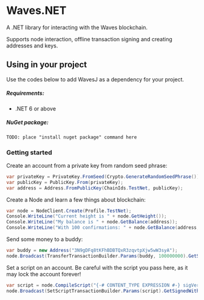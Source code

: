 # Waves.NET
A .NET library for interacting with the Waves blockchain.

Supports node interaction, offline transaction signing and creating addresses and keys.

## Using in your project
Use the codes below to add WavesJ as a dependency for your project.

##### Requirements:
- .NET 6 or above

##### NuGet package:
```
TODO: place "install nuget package" command here
```
### Getting started
Create an account from a private key from random seed phrase:
```csharp
var privateKey = PrivateKey.FromSeed(Crypto.GenerateRandomSeedPhrase());
var publicKey = PublicKey.From(privateKey);
var address = Address.FromPublicKey(ChainIds.TestNet, publicKey);
```

Create a Node and learn a few things about blockchain:
```csharp
var node = NodeClient.Create(Profile.TestNet);
Console.WriteLine("Current height is " + node.GetHeight());
Console.WriteLine("My balance is " + node.GetBalance(address));
Console.WriteLine("With 100 confirmations: " + node.GetBalance(address, 100));
```

Send some money to a buddy:
```csharp
var buddy = new Address("3N9gDFq8tKFhBDBTQxR3zqvtpXjw5wW3syA");
node.Broadcast(TransferTransactionBuilder.Params(buddy, 100000000).GetSignedWith(privateKey));
```

Set a script on an account. Be careful with the script you pass here, as it may lock the account forever!
```csharp
var script = node.CompileScript("{-# CONTENT_TYPE EXPRESSION #-} sigVerify(tx.bodyBytes, tx.proofs[0], tx.senderPublicKey)").Script;
node.Broadcast(SetScriptTransactionBuilder.Params(script).GetSignedWith(privateKey));
```